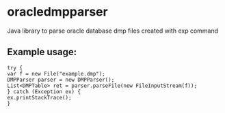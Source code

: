 # oracledmpparser
Java library to parse oracle database dmp files created with exp command

## Example usage:


    try {	    
	var f = new File("example.dmp");
	DMPParser parser = new DMPParser();
	List<DMPTable> ret = parser.parseFile(new FileInputStream(f));
    } catch (Exception ex) {
	ex.printStackTrace();
    }